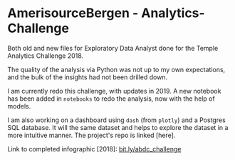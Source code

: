 # AmerisourceBergen - Analytics-Challenge

Both old and new files for Exploratory Data Analyst done for the Temple Analytics Challenge 2018.

The quality of the analysis via Python was not up to my own expectations, and the bulk of the insights had not been drilled down. 

I am currently redo this challenge, with updates in 2019. A new notebook has been added in `notebooks` to redo the analysis, now with the help of models.

I am also working on a dashboard using `dash` (from `plotly`) and a Postgres SQL database. It will the same dataset and helps to explore the dataset in a more intuitive manner. The project's repo is linked [here].

Link to completed infographic [2018]: 
[bit.ly/abdc_challenge](https://bit.ly/abdc_challenge)
